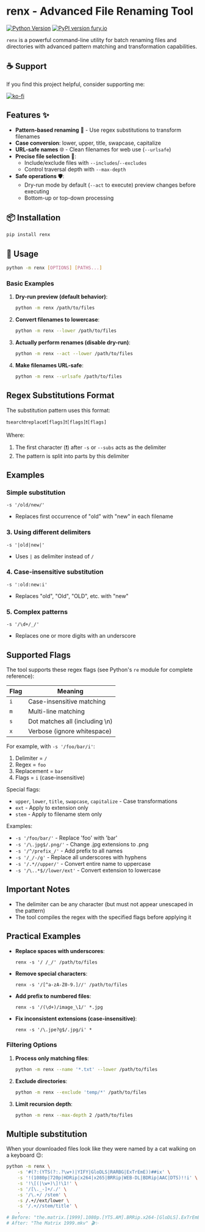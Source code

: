 # renx - Advanced File Renaming Tool

[![Python Version](https://img.shields.io/badge/python-3.7+-blue.svg)](https://www.python.org/downloads/)
[![PyPI version fury.io](https://badge.fury.io/py/renx.svg)](https://pypi.python.org/pypi/renx/)

`renx` is a powerful command-line utility for batch renaming files and directories with advanced pattern matching and transformation capabilities.

## ☕ Support

If you find this project helpful, consider supporting me:

[![ko-fi](https://ko-fi.com/img/githubbutton_sm.svg)](https://ko-fi.com/B0B01E8SY7)

## Features ✨

- **Pattern-based renaming** 🧩 - Use regex substitutions to transform filenames
- **Case conversion**: lower, upper, title, swapcase, capitalize
- **URL-safe names** 🌐 - Clean filenames for web use (`--urlsafe`)
- **Precise file selection** 🎯:
  - Include/exclude files with `--includes`/`--excludes`
  - Control traversal depth with `--max-depth`
- **Safe operations** 🛡️:
  - Dry-run mode by default (`--act` to execute) preview changes before executing
  - Bottom-up or top-down processing

## 📦 Installation

```bash
pip install renx
```

## 🚀 Usage

```bash
python -m renx [OPTIONS] [PATHS...]
```

### Basic Examples

1. **Dry-run preview (default behavior)**:

   ```bash
   python -m renx /path/to/files
   ```

2. **Convert filenames to lowercase**:

   ```bash
   python -m renx --lower /path/to/files
   ```

3. **Actually perform renames (disable dry-run)**:

   ```bash
   python -m renx --act --lower /path/to/files
   ```

4. **Make filenames URL-safe**:
   ```bash
   python -m renx --urlsafe /path/to/files
   ```

## Regex Substitutions Format

The substitution pattern uses this format:

```
❗search❗replace❗[flags]❗[flags]❗[flags]
```

Where:

1. The first character (❗) after `-s` or `--subs` acts as the delimiter
2. The pattern is split into parts by this delimiter

## Examples

### Simple substitution

```
-s '/old/new/'
```

- Replaces first occurrence of "old" with "new" in each filename

### 3. Using different delimiters

```
-s '|old|new|'
```

- Uses `|` as delimiter instead of `/`

### 4. Case-insensitive substitution

```
-s ':old:new:i'
```

- Replaces "old", "Old", "OLD", etc. with "new"

### 5. Complex patterns

```
-s '/\d+/_/'
```

- Replaces one or more digits with an underscore

## Supported Flags

The tool supports these regex flags (see Python's `re` module for complete reference):

| Flag | Meaning                        |
| ---- | ------------------------------ |
| `i`  | Case-insensitive matching      |
| `m`  | Multi-line matching            |
| `s`  | Dot matches all (including \n) |
| `x`  | Verbose (ignore whitespace)    |

For example, with `-s '/foo/bar/i'`:

1. Delimiter = `/`
2. Regex = `foo`
3. Replacement = `bar`
4. Flags = `i` (case-insensitive)

Special flags:

- `upper`, `lower`, `title`, `swapcase`, `capitalize` - Case transformations
- `ext` - Apply to extension only
- `stem` - Apply to filename stem only

Examples:

- `-s '/foo/bar/'` - Replace 'foo' with 'bar'
- `-s '/\.jpg$/.png/'` - Change .jpg extensions to .png
- `-s '/^/prefix_/'` - Add prefix to all names
- `-s '/_/-/g'` - Replace all underscores with hyphens
- `-s '/.*//upper/'` - Convert entire name to uppercase
- `-s '/\..*$//lower/ext'` - Convert extension to lowercase

## Important Notes

- The delimiter can be any character (but must not appear unescaped in the pattern)
- The tool compiles the regex with the specified flags before applying it

## Practical Examples

- **Replace spaces with underscores**:

  ```
  renx -s '/ /_/' /path/to/files
  ```

- **Remove special characters**:

  ```
  renx -s '/[^a-zA-Z0-9.]//' /path/to/files
  ```

- **Add prefix to numbered files**:

  ```
  renx -s '/(\d+)/image_\1/' *.jpg
  ```

- **Fix inconsistent extensions (case-insensitive)**:
  ```
  renx -s '/\.jpe?g$/.jpg/i' *
  ```

### Filtering Options

1. **Process only matching files**:

   ```bash
   python -m renx --name '*.txt' --lower /path/to/files
   ```

2. **Exclude directories**:

   ```bash
   python -m renx --exclude 'temp/*' /path/to/files
   ```

3. **Limit recursion depth**:
   ```bash
   python -m renx --max-depth 2 /path/to/files
   ```

## Multiple substitution

When your downloaded files look like they were named by a cat walking on a keyboard 😉:

```bash
python -m renx \
    -s '#(?:(YTS(?:.?\w+)|YIFY|GloDLS|RARBG|ExTrEmE))##ix' \
    -s '!(1080p|720p|HDRip|x264|x265|BRRip|WEB-DL|BDRip|AAC|DTS)!!i' \
    -s '!\[(|\w+)\]!\1!' \
    -s '/[\._-]+/./' \
    -s '/\.+/ /stem' \
    -s /.+//ext/lower \
    -s '/.+//stem/title' \
    .
# Before: "the.matrix.[1999].1080p.[YTS.AM].BRRip.x264-[GloDLS].ExTrEmE.mKV"
# After: "The Matrix 1999.mkv" 🎬✨
```
